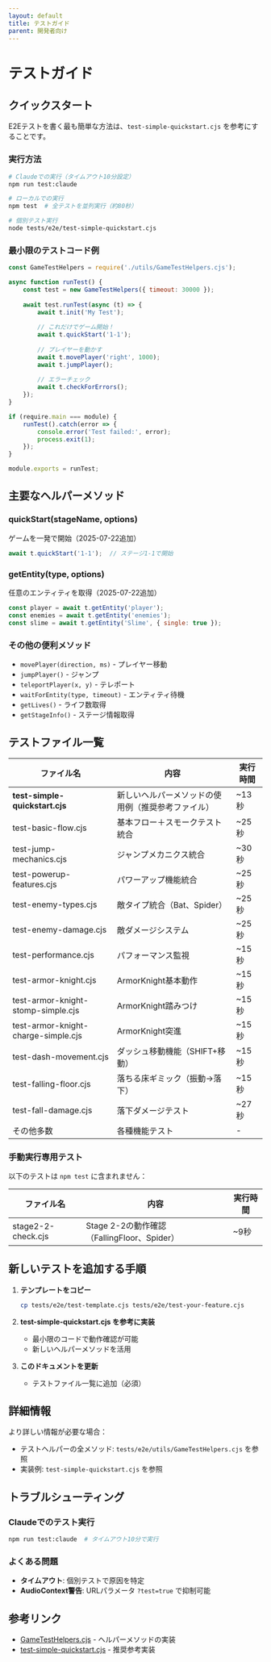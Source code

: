 ```yaml
---
layout: default
title: テストガイド
parent: 開発者向け
---
```


# テストガイド

## クイックスタート

E2Eテストを書く最も簡単な方法は、`test-simple-quickstart.cjs` を参考にすることです。

### 実行方法

```bash
# Claudeでの実行（タイムアウト10分設定）
npm run test:claude

# ローカルでの実行
npm test  # 全テストを並列実行（約80秒）

# 個別テスト実行
node tests/e2e/test-simple-quickstart.cjs
```

### 最小限のテストコード例

```javascript
const GameTestHelpers = require('./utils/GameTestHelpers.cjs');

async function runTest() {
    const test = new GameTestHelpers({ timeout: 30000 });
    
    await test.runTest(async (t) => {
        await t.init('My Test');
        
        // これだけでゲーム開始！
        await t.quickStart('1-1');
        
        // プレイヤーを動かす
        await t.movePlayer('right', 1000);
        await t.jumpPlayer();
        
        // エラーチェック
        await t.checkForErrors();
    });
}

if (require.main === module) {
    runTest().catch(error => {
        console.error('Test failed:', error);
        process.exit(1);
    });
}

module.exports = runTest;
```

## 主要なヘルパーメソッド

### quickStart(stageName, options)
ゲームを一発で開始（2025-07-22追加）
```javascript
await t.quickStart('1-1');  // ステージ1-1で開始
```

### getEntity(type, options)
任意のエンティティを取得（2025-07-22追加）
```javascript
const player = await t.getEntity('player');
const enemies = await t.getEntity('enemies');
const slime = await t.getEntity('Slime', { single: true });
```

### その他の便利メソッド
- `movePlayer(direction, ms)` - プレイヤー移動
- `jumpPlayer()` - ジャンプ
- `teleportPlayer(x, y)` - テレポート
- `waitForEntity(type, timeout)` - エンティティ待機
- `getLives()` - ライフ数取得
- `getStageInfo()` - ステージ情報取得

## テストファイル一覧

| ファイル名 | 内容 | 実行時間 |
|-----------|------|----------|
| **test-simple-quickstart.cjs** | 新しいヘルパーメソッドの使用例（推奨参考ファイル） | ~13秒 |
| test-basic-flow.cjs | 基本フロー＋スモークテスト統合 | ~25秒 |
| test-jump-mechanics.cjs | ジャンプメカニクス統合 | ~30秒 |
| test-powerup-features.cjs | パワーアップ機能統合 | ~25秒 |
| test-enemy-types.cjs | 敵タイプ統合（Bat、Spider） | ~25秒 |
| test-enemy-damage.cjs | 敵ダメージシステム | ~25秒 |
| test-performance.cjs | パフォーマンス監視 | ~15秒 |
| test-armor-knight.cjs | ArmorKnight基本動作 | ~15秒 |
| test-armor-knight-stomp-simple.cjs | ArmorKnight踏みつけ | ~15秒 |
| test-armor-knight-charge-simple.cjs | ArmorKnight突進 | ~15秒 |
| test-dash-movement.cjs | ダッシュ移動機能（SHIFT+移動） | ~15秒 |
| test-falling-floor.cjs | 落ちる床ギミック（振動→落下） | ~15秒 |
| test-fall-damage.cjs | 落下ダメージテスト | ~27秒 |
| その他多数 | 各種機能テスト | - |

### 手動実行専用テスト

以下のテストは `npm test` に含まれません：

| ファイル名 | 内容 | 実行時間 |
|-----------|------|----------|
| stage2-2-check.cjs | Stage 2-2の動作確認（FallingFloor、Spider） | ~9秒 |

## 新しいテストを追加する手順

1. **テンプレートをコピー**
   ```bash
   cp tests/e2e/test-template.cjs tests/e2e/test-your-feature.cjs
   ```

2. **test-simple-quickstart.cjs を参考に実装**
   - 最小限のコードで動作確認が可能
   - 新しいヘルパーメソッドを活用

3. **このドキュメントを更新**
   - テストファイル一覧に追加（必須）

## 詳細情報

より詳しい情報が必要な場合：
- テストヘルパーの全メソッド: `tests/e2e/utils/GameTestHelpers.cjs` を参照
- 実装例: `test-simple-quickstart.cjs` を参照

## トラブルシューティング

### Claudeでのテスト実行
```bash
npm run test:claude  # タイムアウト10分で実行
```

### よくある問題
- **タイムアウト**: 個別テストで原因を特定
- **AudioContext警告**: URLパラメータ `?test=true` で抑制可能

## 参考リンク

- [GameTestHelpers.cjs](../../tests/e2e/utils/GameTestHelpers.cjs) - ヘルパーメソッドの実装
- [test-simple-quickstart.cjs](../../tests/e2e/test-simple-quickstart.cjs) - 推奨参考実装